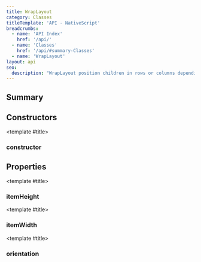 ```yaml
---
title: WrapLayout
category: Classes
titleTemplate: 'API - NativeScript'
breadcrumbs:
  - name: 'API Index'
    href: '/api/'
  - name: 'Classes'
    href: '/api/#summary-Classes'
  - name: 'WrapLayout'
layout: api
seo:
  description: "WrapLayout position children in rows or columns depending on orientation property\nuntil space is filled and then wraps them on new row or column."
---
```


<!-- This page is auto generated, do not edit manually. -->
<!-- Run "yarn generate:api-docs" to regenerate -->

<script setup lang="ts">
  import { provide } from "vue";
  import API_DATA from "./WrapLayout.data.json";
  
  provide('API_DATA', API_DATA);
</script>

<APIRefHierarchy v-once />

<APIRefComment commentBase64="eyJibG9ja1RhZ3MiOltdLCJtb2RpZmllclRhZ3MiOnt9LCJzdW1tYXJ5IjpbeyJraW5kIjoidGV4dCIsInRleHQiOiJXcmFwTGF5b3V0IHBvc2l0aW9uIGNoaWxkcmVuIGluIHJvd3Mgb3IgY29sdW1ucyBkZXBlbmRpbmcgb24gb3JpZW50YXRpb24gcHJvcGVydHlcbnVudGlsIHNwYWNlIGlzIGZpbGxlZCBhbmQgdGhlbiB3cmFwcyB0aGVtIG9uIG5ldyByb3cgb3IgY29sdW1uLiJ9XX0=" v-once />

## <Heading ignore>Summary</Heading>

<APIRefSummary v-once />

## Constructors

<div class="">

<APIRef for="39412" v-once>

<template #title>

### constructor

</template>

</APIRef>

</div>

## Properties

<div class="">

<APIRef for="39416" v-once>

<template #title>

### itemHeight

</template>

</APIRef>

</div>

<div class="">

<APIRef for="39415" v-once>

<template #title>

### itemWidth

</template>

</APIRef>

</div>

<div class="">

<APIRef for="39414" v-once>

<template #title>

### orientation

</template>

</APIRef>

</div>

